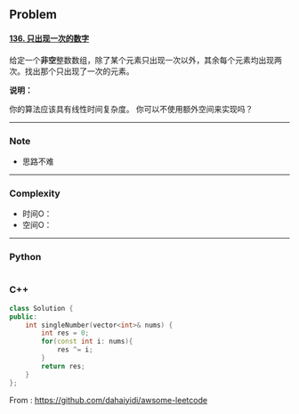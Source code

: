 ## Problem

#### [136. 只出现一次的数字](https://leetcode-cn.com/problems/single-number/)

给定一个**非空**整数数组，除了某个元素只出现一次以外，其余每个元素均出现两次。找出那个只出现了一次的元素。

**说明：**

你的算法应该具有线性时间复杂度。 你可以不使用额外空间来实现吗？

------

### Note

- 思路不难

------

### Complexity

- 时间O：
- 空间O：

------

### Python

```python

```

### C++

```C++
class Solution {
public:
    int singleNumber(vector<int>& nums) {
        int res = 0;
        for(const int i: nums){
            res ^= i;
        }
        return res;
    }
};
```



From : https://github.com/dahaiyidi/awsome-leetcode
